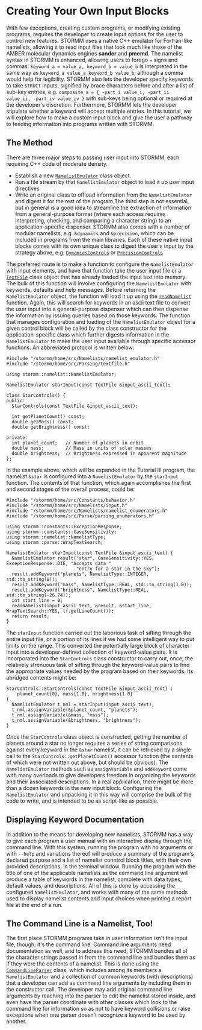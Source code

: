 # Creating Your Own Input Blocks
With few exceptions, creating custom programs, or modifying existing programs, requires the
developer to create input options for the user to control new features.  STORMM uses a native
C++ emulator for Fortran-like namelists, allowing it to read input files that look much like those
of the AMBER molecular dynamics engines **sander** and **pmemd**.  The namelist syntax in STORMM is
enhanced, allowing users to forego `=` signs and commas: `keyword_a = value_a, keyword_b = value_b`
is interpreted in the same way as `keyword_a value_a keyword_b value_b`, although a comma would
help for legibility.  STORMM also lets the developer specify keywords to take `STRUCT` inputs,
signified by brace characters before and after a list of sub-key entries, e.g.
`composite_a = { -part_i value_i, -part_ii value_ii, -part_iv value_iv }` with sub-keys being
optional or required at the developer's discretion.  Furthermore, STORMM lets the developer
stipulate whether a keyword will accept multiple entries.  In this tutorial, we will explore how to
make a custom input block and give the user a pathway to feeding information into programs written
with STORMM.

## The Method
There are three major steps to passing user input into STORMM, each requiring C++ code of moderate
density.
- Establish a new [`NamelistEmulator`](../doxygen/classstormm_1_1namelist_1_1NamelistEmulator.html)
  class object.
- Run a file stream by that `NamelistEmulator` object to load it up user input directives
- Write an original class to offload information from the `NamelistEmulator` and digest it for
  the rest of the program
The third step is not essential, but in general is a good idea to streamline the extraction of
information from a general-purpose format (where each access requires interpreting, checking, and
comparing a character string) to an application-specific dispenser.  STORMM also comes with a
number of modular namelists, e.g. `&dynamics` and `&precision`, which can be included in programs
from the main libraries.  Each of these native input blocks comes with its own unique class to
digest the user's input by the strategy above, e.g.
[`DynamicsControls`](../doxygen/classstormm_1_1namelist_1_1DynamicsControls.html) or
[`PrecisionControls`](../doxygen/classstormm_1_1namelist_1_1PrecisionControls.html)

The preferred route is to make a function to configure the `NamelistEmulator` with input elements,
and have that function take the user input file or a
[`TextFile`](../doxygen/classstormm_1_1parse_1_1TextFile.html) class object that has already loaded
the input text into memory.  The bulk of this function will involve configuring the
`NamelistEmulator` with keywords, defaults and help messages.  Before returning the
`NamelistEmulator` object, the function will load it up using the
[`readNamelist`](../doxygen/input_8h_source.html) function.  Again, this will search for keywords
in an ascii text file to convert the user input into a general-purpose dispenser which can then
dispense the information by issuing queries based on those keywords.  The function that manages
configuration and loading of the `NamelistEmulator` object for a given control block will be called
by the class constructor for the application-specific class which further digests information in
the `NamelistEmulator` to make the user input available through specific accessor functions.  An
abbreviated protocol is written below:
```
#include "/stormm/home/src/Namelists/namelist_emulator.h"
#include "/stormm/home/src/Parsing/textfile.h"

using stormm::namelist::NamelistEmulator;

NamelistEmulator starInput(const TextFile &input_ascii_text);

class StarControls() {
public:
  StarControls(const TextFile &input_ascii_text);

  int getPlanetCount() const;
  double getMass() const;
  double getBrightness() const;
  
private:
  int planet_count;   // Number of planets in orbit
  double mass;        // Mass in units of solar masses
  double brightness;  // Brightness expressed in apparent magnitude
};
```

In the example above, which will be expanded in the Tutorial III program, the namelist `&star` is
configured into a `NamelistEmulator` by the `starInput` function.  The contents of that function,
which again accomplishes the first and second stages of the overall process, could be:
```
#include "/stormm/home/src/Constants/behavior.h"
#include "/stormm/home/src/Namelists/input.h"
#include "/stormm/home/src/Namelists/namelist_enumerators.h"
#include "/stormm/home/src/Parse/parsing_enumerators.h"

using stormm::constants::ExceptionResponse;
using stormm::constants::CaseSensitivity;
using stormm::namelist::NamelistType;
using stormm::parse::WrapTextSearch;

NamelistEmulator starInput(const TextFile &input_ascii_text) {
  NamelistEmulator result("star", CaseSensitivity::YES, ExceptionResponse::DIE, "Accepts data "
                          "entry for a star in the sky");
  result.addKeyword("planets", NamelistType::INTEGER, std::to_string(8));
  result.addKeyword("mass", NamelistType::REAL, std::to_string(1.0));
  result.addKeyword("brightness", NamelistType::REAL, std::to_string(-26.74));
  int start_line = 0;
  readNamelist(input_ascii_text, &result, &start_line, WrapTextSearch::YES, tf.getLineCount());
  return result;
}
```

The `starInput` function carried out the laborious task of sifting through the entire input file,
or a portion of its lines if we had some intelligent way to put limits on the range.  This
converted the potentially large block of character input into a developer-defined collection of
keyword-value pairs.  It is incorporated into the `StarControls` class constructor to carry out,
once, the relatively strenuous task of sifting through the keyword-value pairs to find the
appropriate values needed by the program based on their keywords.  Its abridged contents might be:
```
StarControls::StarControls(const TextFile &input_ascii_text) :
    planet_count{0}, mass{1.0}, brightness{1.0}
{
  NamelistEmulator t_nml = starInput(input_ascii_text);
  t_nml.assignVariable(&planet_count, "planets");
  t_nml.assignVariable(&mass, "mass");
  t_nml.assignVariable(&brightness, "brightness");
}
```
Once the `StarControls` class object is constructed, getting the number of planets around a star
no longer requires a series of string comparisons against every keyword in the `&star` namelist,
it can be retrieved by a single call to the `StarControls::getPlanetCount()` accessor function
(the contents of which were not written out above, but should be obvious).  The `NamelistEmulator`
methods such as `assignVariable` and `addKeyword` come with many overloads to give developers
freedom in organizing the keywords and their associated descriptions.  In a real application, there
might be more than a dozen keywords in the new input block.  Configuring the `NamelistEmulator` and
unpacking it in this way will comprise the bulk of the code to write, and is intended to be as
script-like as possible.

## Displaying Keyword Documentation
In addition to the means for developing new namelists, STORMM has a way to give each program a user
manual with an interactive display through the command line.  With this system, running the program
with no arguments or with `--help` and variations thereof will produce a summary of the program's
declared purpose and a list of namelist conntrol block titles, with their own provided
descriptions, in the terminal window.  Running the program with the title of one of the applicable
namelists as the command line argument will produce a table of keywords in the namelist, complete
with data types, default values, and descriptions.  All of this is done by accessing the configured
`NamelistEmulator`, and works with many of the same methods used to display namelist contents and
input choices when printing a report file at the end of a run.

## The Command Line is a Namelist, Too!
The first place STORMM programs take in user information isn't the input file, though: it's the
command line.  Command line arguments need documentation as well, and to address this need, STORMM
bundles all of the character strings passed in from the command line and bundles them as if they
were the contents of a namelist.  This is done using the
[`CommandLineParser`](../doxygen/classstormm_1_1namelist_1_1CommandLineParser.html) class, which
includes among its members a `NamelistEmulator` and a collection of common keywords (with
descriptions) that a developer can add as command line arguments by including them in the
constructor call.  The developer may add original command line arguments by reaching into the
parser to edit the namelist stored inside, and even have the parser coordinate with other classes
which look to the command line for information so as not to have keyword collisions or raise
exceptions when one parser doesn't recognize a keyword to be used by another.
